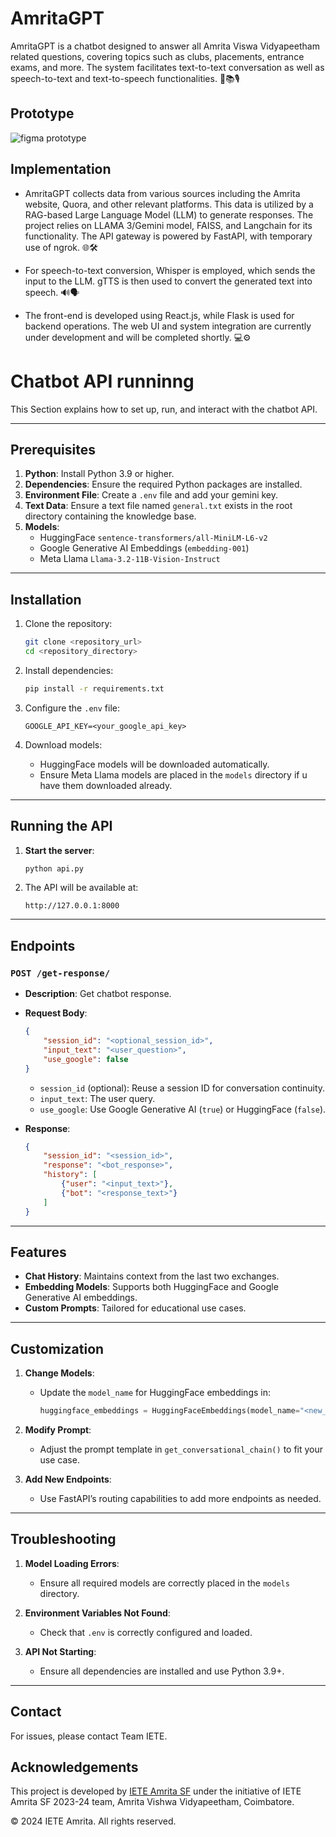 # AmritaGPT
AmritaGPT is a chatbot designed to answer all Amrita Viswa Vidyapeetham related questions, covering topics such as clubs, placements, entrance exams, and more. The system facilitates text-to-text conversation as well as speech-to-text and text-to-speech functionalities. 🤖📚🎙️


## Prototype
![figma prototype](https://github.com/SaranDharshanSP/AmritaGPT/assets/111682039/a498a66c-e54b-45ff-931a-be95b7a331bd)

## Implementation
- AmritaGPT collects data from various sources including the Amrita website, Quora, and other relevant platforms. This data is utilized by a RAG-based Large Language Model (LLM) to generate responses. The project relies on LLAMA 3/Gemini model, FAISS, and Langchain for its functionality. The API gateway is powered by FastAPI, with temporary use of ngrok. 🌐🛠️

- For speech-to-text conversion, Whisper is employed, which sends the input to the LLM. gTTS is then used to convert the generated text into speech. 🔊🗣️

- The front-end is developed using React.js, while Flask is used for backend operations. The web UI and system integration are currently under development and will be completed shortly. 💻⚙️

# Chatbot API runninng

This Section explains how to set up, run, and interact with the chatbot API.

---

## Prerequisites

1. **Python**: Install Python 3.9 or higher.
2. **Dependencies**: Ensure the required Python packages are installed.
3. **Environment File**: Create a `.env` file and add your gemini key.
4. **Text Data**: Ensure a text file named `general.txt` exists in the root directory containing the knowledge base.
5. **Models**:
   - HuggingFace `sentence-transformers/all-MiniLM-L6-v2`
   - Google Generative AI Embeddings (`embedding-001`)
   - Meta Llama `Llama-3.2-11B-Vision-Instruct`

---

## Installation

1. Clone the repository:
    ```bash
    git clone <repository_url>
    cd <repository_directory>
    ```

2. Install dependencies:
    ```bash
    pip install -r requirements.txt
    ```

3. Configure the `.env` file:
    ```env
    GOOGLE_API_KEY=<your_google_api_key>
    ```

4. Download models:
    - HuggingFace models will be downloaded automatically.
    - Ensure Meta Llama models are placed in the `models` directory if u have them downloaded already.

---

## Running the API

1. **Start the server**:
    ```bash
    python api.py
    ```

2. The API will be available at:
    ```
    http://127.0.0.1:8000
    ```

---

## Endpoints

### **`POST /get-response/`**
- **Description**: Get chatbot response.
- **Request Body**:
    ```json
    {
        "session_id": "<optional_session_id>",
        "input_text": "<user_question>",
        "use_google": false
    }
    ```
    - `session_id` (optional): Reuse a session ID for conversation continuity.
    - `input_text`: The user query.
    - `use_google`: Use Google Generative AI (`true`) or HuggingFace (`false`).

- **Response**:
    ```json
    {
        "session_id": "<session_id>",
        "response": "<bot_response>",
        "history": [
            {"user": "<input_text>"},
            {"bot": "<response_text>"}
        ]
    }
    ```

---

## Features

- **Chat History**: Maintains context from the last two exchanges.
- **Embedding Models**: Supports both HuggingFace and Google Generative AI embeddings.
- **Custom Prompts**: Tailored for educational use cases.

---


## Customization

1. **Change Models**:
    - Update the `model_name` for HuggingFace embeddings in:
        ```python
        huggingface_embeddings = HuggingFaceEmbeddings(model_name="<new_model_name>")
        ```

2. **Modify Prompt**:
    - Adjust the prompt template in `get_conversational_chain()` to fit your use case.

3. **Add New Endpoints**:
    - Use FastAPI’s routing capabilities to add more endpoints as needed.

---

## Troubleshooting

1. **Model Loading Errors**:
    - Ensure all required models are correctly placed in the `models` directory.

2. **Environment Variables Not Found**:
    - Check that `.env` is correctly configured and loaded.

3. **API Not Starting**:
    - Ensure all dependencies are installed and use Python 3.9+.

---

## Contact

For issues, please contact Team IETE.



## Acknowledgements
This project is developed by [IETE Amrita SF](https://github.com/IETEAmritaChapter) under the initiative of IETE Amrita SF 2023-24 team, Amrita Vishwa Vidyapeetham, Coimbatore. 

© 2024 IETE Amrita. All rights reserved.

